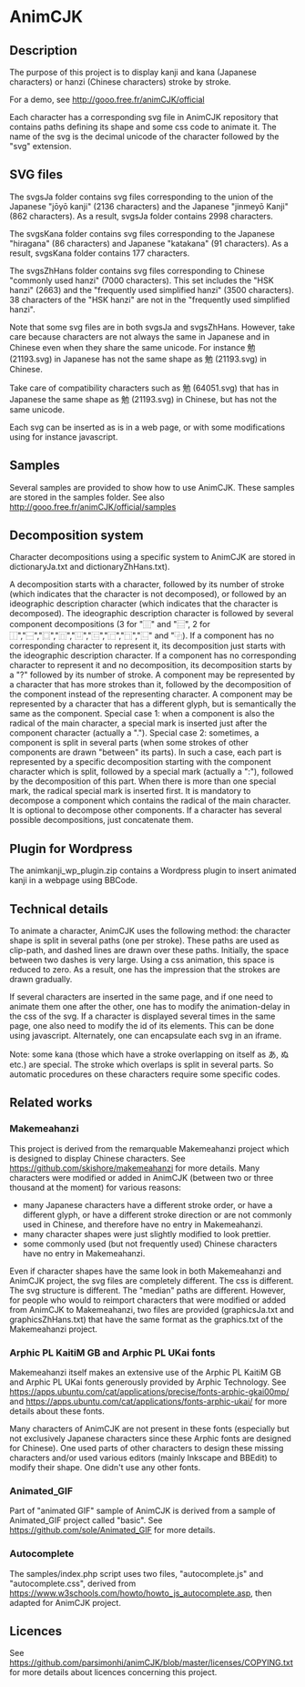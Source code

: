 # AnimCJK

## Description

The purpose of this project is to display kanji and kana (Japanese characters) or hanzi (Chinese characters) stroke by stroke.

For a demo, see http://gooo.free.fr/animCJK/official

Each character has a corresponding svg file in AnimCJK repository that contains paths defining its shape and some css code to animate it. The name of the svg is the decimal unicode of the character followed by the "svg" extension.

## SVG files

The svgsJa folder contains svg files corresponding to the union of the Japanese "jōyō kanji" (2136 characters) and the Japanese "jinmeyō Kanji" (862 characters). As a result, svgsJa folder contains 2998 characters.

The svgsKana folder contains svg files corresponding to the Japanese "hiragana" (86 characters) and Japanese "katakana" (91 characters). As a result, svgsKana folder contains 177 characters.

The svgsZhHans folder contains svg files corresponding to Chinese "commonly used hanzi" (7000 characters). This set includes the "HSK hanzi" (2663) and the "frequently used simplified hanzi" (3500 characters). 38 characters of the "HSK hanzi" are not in the "frequently used simplified hanzi".

Note that some svg files are in both svgsJa and svgsZhHans. However, take care because characters are not always the same in Japanese and in Chinese even when they share the same unicode. For instance 勉 (21193.svg) in Japanese has not the same shape as 勉 (21193.svg) in Chinese.

Take care of compatibility characters such as 勉 (64051.svg) that has in Japanese the same shape as 勉 (21193.svg) in Chinese, but has not the same unicode.

Each svg can be inserted as is in a web page, or with some modifications using for instance javascript.

## Samples

Several samples are provided to show how to use AnimCJK.
These samples are stored in the samples folder.
See also http://gooo.free.fr/animCJK/official/samples

## Decomposition system

Character decompositions using a specific system to AnimCJK are stored in dictionaryJa.txt and dictionaryZhHans.txt).

A decomposition starts with a character, followed by its number of stroke (which indicates that the character is not decomposed), or followed by an ideographic description character (which indicates that the character is decomposed).
The ideographic description character is followed by several component decompositions (3 for "⿲" and "⿳", 2 for ⿰","⿱","⿴","⿵","⿶","⿷","⿸","⿹","⿺" and "⿻).
If a component has no corresponding character to represent it, its decomposition just starts with the ideographic description character.
If a component has no corresponding character to represent it and no decomposition, its decomposition starts by a "?" followed by its number of stroke.
A component may be represented by a character that has more strokes than it, followed by the decomposition of the component instead of the representing character.
A component may be represented by a character that has a different glyph, but is semantically the same as the component.
Special case 1: when a component is also the radical of the main character, a special mark is inserted just after the component character (actually a ".").
Special case 2: sometimes, a component is split in several parts (when some strokes of other components are drawn "between" its parts). In such a case, each part is represented by a specific decomposition starting with the component character which is split, followed by a special mark (actually a ":"), followed by the decomposition of this part.
When there is more than one special mark, the radical special mark is inserted first.
It is mandatory to decompose a component which contains the radical of the main character. It is optional to decompose other components.
If a character has several possible decompositions, just concatenate them.

## Plugin for Wordpress

The animkanji_wp_plugin.zip contains a Wordpress plugin to insert animated kanji in a webpage using BBCode.

## Technical details

To animate a character, AnimCJK uses the following method: the character shape is split in several paths (one per stroke). These paths are used as clip-path, and dashed lines are drawn over these paths. Initially, the space between two dashes is very large. Using a css animation, this space is reduced to zero. As a result, one has the impression that the strokes are drawn gradually.

If several characters are inserted in the same page, and if one need to animate them one after the other, one has to modify the animation-delay in the css of the svg. If a character is displayed several times in the same page, one also need to modify the id of its elements. This can be done using javascript. Alternately, one can encapsulate each svg in an iframe.

Note: some kana (those which have a stroke overlapping on itself as あ, ぬ etc.) are special. The stroke which overlaps is split in several parts. So automatic procedures on these characters require some specific codes.

## Related works

### Makemeahanzi

This project is derived from the remarquable Makemeahanzi project which is designed to display Chinese characters. See https://github.com/skishore/makemeahanzi for more details. Many characters were modified or added in AnimCJK (between two or three thousand at the moment) for various reasons:
- many Japanese characters have a different stroke order, or have a different glyph, or have a different stroke direction or are not commonly used in Chinese, and therefore have no entry in Makemeahanzi.
- many character shapes were just slightly modified to look prettier.
- some commonly used (but not frequently used) Chinese characters have no entry in Makemeahanzi. 

Even if character shapes have the same look in both Makemeahanzi and AnimCJK project, the svg files are completely different. The css is different. The svg structure is different. The "median" paths are different. However, for people who would to reimport characters that were modified or added from AnimCJK to Makemeahanzi, two files are provided (graphicsJa.txt and graphicsZhHans.txt) that have the same format as the graphics.txt of the Makemeahanzi project.

### Arphic PL KaitiM GB and Arphic PL UKai fonts

Makemeahanzi itself makes an extensive use of the Arphic PL KaitiM GB and Arphic PL UKai fonts generously provided by Arphic Technology. See https://apps.ubuntu.com/cat/applications/precise/fonts-arphic-gkai00mp/ and https://apps.ubuntu.com/cat/applications/fonts-arphic-ukai/ for more details about these fonts.

Many characters of AnimCJK are not present in these fonts (especially but not exclusively Japanese characters since these Arphic fonts are designed for Chinese). One used parts of other characters to design these missing characters and/or used various editors (mainly Inkscape and BBEdit) to modify their shape. One didn't use any other fonts.

### Animated_GIF

Part of "animated GIF" sample of AnimCJK is derived from a sample of Animated_GIF project called "basic". See https://github.com/sole/Animated_GIF for more details.

### Autocomplete

The samples/index.php script uses two files, "autocomplete.js" and "autocomplete.css", derived from https://www.w3schools.com/howto/howto_js_autocomplete.asp, then adapted for AnimCJK project.

## Licences

See https://github.com/parsimonhi/animCJK/blob/master/licenses/COPYING.txt for more details about licences concerning this project.
